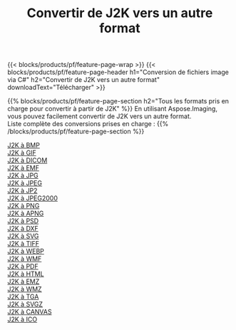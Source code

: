 ﻿---
title: Convertir de J2K vers un autre format 
weight: 3920
url: /fr/java/conversion/from/j2k 
lang: fr
langdirlevel: 2
locales: zh-hans,ja,it,ru,de,es,fr,nl,id,lt,pl,pt,vi,tr,ko,zh-hant,ar,hi,th,sv,cs,uk,he
description: En utilisant Aspose.Imaging, vous pouvez facilement convertir de J2K vers un autre format
---

{{< blocks/products/pf/feature-page-wrap >}}
{{< blocks/products/pf/feature-page-header h1="Conversion de fichiers image via C#" h2="Convertir de J2K vers un autre format" downloadText="Télécharger" >}}


{{% blocks/products/pf/feature-page-section  h2="Tous les formats pris en charge pour convertir à partir de J2K" %}}
En utilisant Aspose.Imaging, vous pouvez facilement convertir de J2K vers un autre format.
<br/>
Liste complète des conversions prises en charge :
{{% /blocks/products/pf/feature-page-section %}}
<div class="container-fluid productfamilypage bg-gray">
    <div class="convertypes bg-gray agp-content section">
        <div class="container">
		<div class="row other-converters">
		    <div class='col-md-2 other-converter remove-lp remove-rp'><a href="/imaging/fr/java/conversion/j2k-to-bmp" >J2K à BMP</a></div><div class='col-md-2 other-converter remove-lp remove-rp'><a href="/imaging/fr/java/conversion/j2k-to-gif" >J2K à GIF</a></div><div class='col-md-2 other-converter remove-lp remove-rp'><a href="/imaging/fr/java/conversion/j2k-to-dicom" >J2K à DICOM</a></div><div class='col-md-2 other-converter remove-lp remove-rp'><a href="/imaging/fr/java/conversion/j2k-to-emf" >J2K à EMF</a></div><div class='col-md-2 other-converter remove-lp remove-rp'><a href="/imaging/fr/java/conversion/j2k-to-jpg" >J2K à JPG</a></div><div class='col-md-2 other-converter remove-lp remove-rp'><a href="/imaging/fr/java/conversion/j2k-to-jpeg" >J2K à JPEG</a></div><div class='col-md-2 other-converter remove-lp remove-rp'><a href="/imaging/fr/java/conversion/j2k-to-jp2" >J2K à JP2</a></div><div class='col-md-2 other-converter remove-lp remove-rp'><a href="/imaging/fr/java/conversion/j2k-to-jpeg2000" >J2K à JPEG2000</a></div><div class='col-md-2 other-converter remove-lp remove-rp'><a href="/imaging/fr/java/conversion/j2k-to-png" >J2K à PNG</a></div><div class='col-md-2 other-converter remove-lp remove-rp'><a href="/imaging/fr/java/conversion/j2k-to-apng" >J2K à APNG</a></div><div class='col-md-2 other-converter remove-lp remove-rp'><a href="/imaging/fr/java/conversion/j2k-to-psd" >J2K à PSD</a></div><div class='col-md-2 other-converter remove-lp remove-rp'><a href="/imaging/fr/java/conversion/j2k-to-dxf" >J2K à DXF</a></div><div class='col-md-2 other-converter remove-lp remove-rp'><a href="/imaging/fr/java/conversion/j2k-to-svg" >J2K à SVG</a></div><div class='col-md-2 other-converter remove-lp remove-rp'><a href="/imaging/fr/java/conversion/j2k-to-tiff" >J2K à TIFF</a></div><div class='col-md-2 other-converter remove-lp remove-rp'><a href="/imaging/fr/java/conversion/j2k-to-webp" >J2K à WEBP</a></div><div class='col-md-2 other-converter remove-lp remove-rp'><a href="/imaging/fr/java/conversion/j2k-to-wmf" >J2K à WMF</a></div><div class='col-md-2 other-converter remove-lp remove-rp'><a href="/imaging/fr/java/conversion/j2k-to-pdf" >J2K à PDF</a></div><div class='col-md-2 other-converter remove-lp remove-rp'><a href="/imaging/fr/java/conversion/j2k-to-html" >J2K à HTML</a></div><div class='col-md-2 other-converter remove-lp remove-rp'><a href="/imaging/fr/java/conversion/j2k-to-emz" >J2K à EMZ</a></div><div class='col-md-2 other-converter remove-lp remove-rp'><a href="/imaging/fr/java/conversion/j2k-to-wmz" >J2K à WMZ</a></div><div class='col-md-2 other-converter remove-lp remove-rp'><a href="/imaging/fr/java/conversion/j2k-to-tga" >J2K à TGA</a></div><div class='col-md-2 other-converter remove-lp remove-rp'><a href="/imaging/fr/java/conversion/j2k-to-svgz" >J2K à SVGZ</a></div><div class='col-md-2 other-converter remove-lp remove-rp'><a href="/imaging/fr/java/conversion/j2k-to-canvas" >J2K à CANVAS</a></div><div class='col-md-2 other-converter remove-lp remove-rp'><a href="/imaging/fr/java/conversion/j2k-to-ico" >J2K à ICO</a></div>
                </div>
        </div>
    </div>
</div>
<br/>

